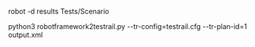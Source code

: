 robot -d results Tests/Scenario


 python3 robotframework2testrail.py --tr-config=testrail.cfg --tr-plan-id=1 output.xml  
